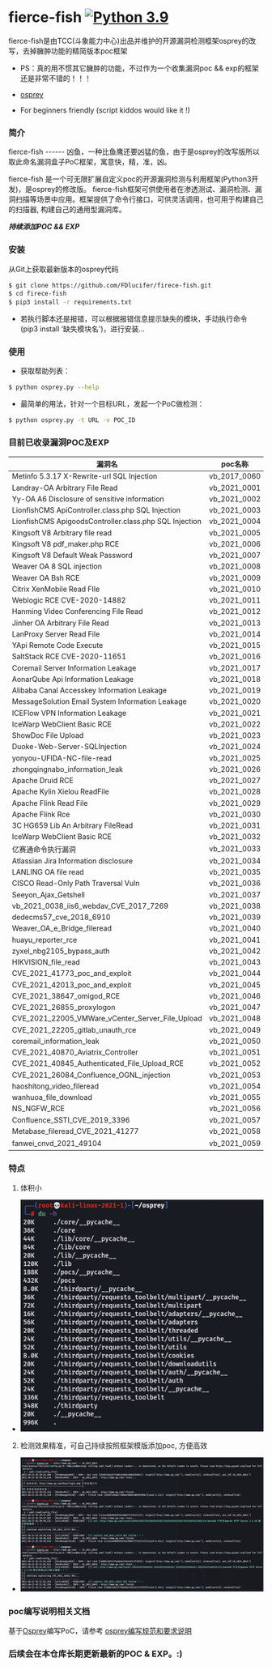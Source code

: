 # fierce-fish  [![Python 3.9](https://img.shields.io/badge/python-3.9-yellow.svg)](https://www.python.org/)

fierce-fish是由TCC(斗象能力中心)出品并维护的开源漏洞检测框架osprey的改写，去掉臃肿功能的精简版本poc框架

 - PS：真的用不惯其它臃肿的功能，不过作为一个收集漏洞poc && exp的框架还是非常不错的！！！

 - [osprey](https://github.com/TophantTechnology/osprey)

 - For beginners friendly (script kiddos would like it !)

### 简介

fierce-fish ------ 凶鱼，一种比鱼鹰还要凶猛的鱼，由于是osprey的改写版所以取此命名漏洞盒子PoC框架，寓意快，精，准，凶。

fierce-fish 是一个可无限扩展自定义poc的开源漏洞检测与利用框架(Python3开发)，是osprey的修改版。 fierce-fish框架可供使用者在渗透测试、漏洞检测、漏洞扫描等场景中应用。框架提供了命令行接口，可供灵活调用，也可用于构建自己的扫描器, 构建自己的通用型漏洞库。

***持续添加POC && EXP***

### 安装

从Git上获取最新版本的osprey代码

``` bash
$ git clone https://github.com/FDlucifer/firece-fish.git
$ cd firece-fish
$ pip3 install -r requirements.txt
```

 - 若执行脚本还是报错，可以根据报错信息提示缺失的模块，手动执行命令(pip3 install ‘缺失模块名')，进行安装...

### 使用

- 获取帮助列表：

``` bash
$ python osprey.py --help
```

- 最简单的用法，针对一个目标URL，发起一个PoC做检测：

``` bash
$ python osprey.py -t URL -v POC_ID
```

### 目前已收录漏洞POC及EXP

漏洞名|poc名称|poc链接
---|:--:|---:
Metinfo 5.3.17 X-Rewrite-url SQL Injection|vb_2017_0060|[Metinfo_5_3_17_X_Rewrite_url_Sql_Injection](pocs/vb_2017_0060_Metinfo_5_3_17_X_Rewrite_url_Sql_Injection.py)
Landray-OA Arbitrary File Read|vb_2021_0001|[Landray-OA Arbitrary File Read](pocs/vb_2021_0001_Landray_OA_Arbitrary_File_Read.py)
Yy-OA A6 Disclosure of sensitive information|vb_2021_0002|[Yy-OA A6 Disclosure of sensitive information](pocs/vb_2021_0002_Yy-OA_Disclosure_of_sensitive_information.py)
LionfishCMS ApiController.class.php SQL Injection|vb_2021_0003|[LionfishCMS ApiController.class.php SQL Injection](pocs/vb_2021_0003_LionfishCMS_ApiController_class_php_SQL_Injection.py)
LionfishCMS ApigoodsController.class.php SQL Injection|vb_2021_0004|[LionfishCMS ApigoodsController.class.php SQL Injection](pocs/vb_2021_0004_LionfishCMS_ApigoodsController_class_php_SQL_Injection.py)
Kingsoft V8 Arbitrary file read|vb_2021_0005|[Kingsoft V8 Arbitrary file read](pocs/vb_2021_0005_Kingsoft_V8_Arbitrary_file_read.py)
Kingsoft V8 pdf_maker.php RCE|vb_2021_0006|[Kingsoft V8 pdf_maker.php RCE](pocs/vb_2021_0006_Kingsoft_V8_pdf_maker_RCE.py)
Kingsoft V8 Default Weak Password|vb_2021_0007|[Kingsoft V8 Default Weak Password](pocs/vb_2021_0007_Kingsoft_V8_Default_Weak_Password.py)
Weaver OA 8 SQL injection|vb_2021_0008|[Weaver OA 8 SQL injection](pocs/vb_2021_0008_Weaver_OA_8_SQL_Injection.py)
Weaver OA Bsh RCE|vb_2021_0009|[Weaver OA Bsh RCE](pocs/vb_2021_0009_Weaver_OA_Bsh_RCE.py)
Citrix XenMobile Read FIle|vb_2021_0010|[Citrix XenMobile Read FIle](pocs/vb_2021_0010_Citrix%20XenMobile_file_read.py)
Weblogic RCE CVE-2020-14882|vb_2021_0011|[Weblogic RCE CVE-2020-14882](pocs/vb_2021_0011_Weblogic_RCE_CVE_2020_14882.py)
Hanming Video Conferencing File Read|vb_2021_0012|[Hanming Video Conferencing File Read](pocs/vb_2021_0012_Hanming_Video_Conferencing_file_Read.py)
Jinher OA Arbitrary File Read|vb_2021_0013|[Jinher OA Arbitrary File Read](pocs/vb_2021_0013_Jinher_OA_Arbitrary_File_Read.py)
LanProxy Server Read File|vb_2021_0014|[LanProxy Server Read File](pocs/vb_2021_0014_LanProxy_file_read.py)
YApi Remote Code Execute|vb_2021_0015|[YApi Remote Code Execute](pocs/vb_2021_0015_yapi_rce.py)
SaltStack RCE CVE-2020-11651|vb_2021_0016|[SaltStack RCE CVE-2020-11651](pocs/vb_2021_0016_saltstack_rce_cve_2020_11651.py)
Coremail Server Information Leakage|vb_2021_0017|[Coremail Server Information Leakage](pocs/vb_2021_0017_Coremail_Server_Information_Leakage.py)
AonarQube Api Information Leakage|vb_2021_0018|[AonarQube Api Information Leakage](pocs/vb_2021_0018_SonarQuber_Api_Information_Leakage.py)
Alibaba Canal Accesskey Information Leakage|vb_2021_0019|[Alibaba Canal Accesskey Information Leakage](pocs/vb_2021_0019_Alibaba_Canal_AccessKey_Information_Leakage.py)
MessageSolution Email System Information Leakage|vb_2021_0020|[MessageSolution Email System Information Leakage](pocs/vb_2021_0020_MessageSolution_Email_System_Information_Leakage.py)
ICEFlow VPN Information Leakage|vb_2021_0021|[ICEFlow VPN Information Leakage](pocs/vb_2021_0021_ICEFlow_VPN_Information_Leakage.py)
IceWarp WebClient Basic RCE|vb_2021_0022|[IceWarp WebClient Basic RCE](pocs/vb_2021_0022_IceWarp_WebClient_Basic_RCE.py)
ShowDoc File Upload|vb_2021_0023|[ShowDoc File Upload](pocs/vb_2021_0023_ShowDoc_File_Upload.py)
Duoke-Web-Server-SQLInjection|vb_2021_0024|[Duoke-Web-Server-SQLInjection](pocs/vb_2021_0024_DuokeWebServer.py)
yonyou-UFIDA-NC-file-read|vb_2021_0025|[yonyou-UFIDA-NC-file-read](pocs/vb_2021_0025_yonyou_ERP-NC_File_reading.py)
zhongqingnabo_information_leak|vb_2021_0026|[zhongqingnabo_information_leak](pocs/vb_2021_0026_zhongqingnabo.py)
Apache Druid RCE|vb_2021_0027|[Apache Druid RCE](pocs/vb_2021_0027_Apache_Durid_RCE_CVE_2021_25646.py)
Apache Kylin Xielou ReadFile|vb_2021_0028|[Apache Kylin Xielou ReadFile](pocs/vb_2021_0028_Apache%20Kylin_xielou.py)
Apache Flink Read File|vb_2021_0029|[Apache Flink Read File](pocs/vb_2021_0029_Apache%20Flink%20_file_read.py)
Apache Flink Rce|vb_2021_0030|[Apache Flink Rce](pocs/vb_2021_0030_Apache%20Flink%20_RCE.py)
3C HG659 Lib An Arbitrary FileRead|vb_2021_0031|[3C HG659 Lib An Arbitrary FileRead](pocs/vb_2021_0031_H3C_HG659_Lib_An_Arbitrary_File_Read.py)
IceWarp WebClient Basic RCE|vb_2021_0032|[IceWarp WebClient Basic RCE](pocs/vb_2021_0032_IceWarp_WebClient_Basic_RCE.py)
亿赛通命令执行漏洞|vb_2021_0033|[亿赛通命令执行漏洞](pocs/vb_2021_0033-YiSaiTong_RCE.py)
Atlassian Jira Information disclosure|vb_2021_0034|[Atlassian Jira Information disclosure](pocs/vb_2021_0034-AtlassianJira_Information_Leakage.py)
LANLING OA file read|vb_2021_0035|[LANLING OA file read](pocs/vb_2021_0035_OA_fileread.py)
CISCO Read-Only Path Traversal Vuln|vb_2021_0036|[CISCO Read-Only Path Traversal Vuln](pocs/vb_2021_0036_CISCO_Arbitrary_File_Read.py)
Seeyon_Ajax_Getshell|vb_2021_0037|[Seeyon_Ajax_Getshell](pocs/vb_2021_0037_Seeyon_Ajax_Getshell.py)
vb_2021_0038_iis6_webdav_CVE_2017_7269|vb_2021_0038|[vb_2021_0038_iis6_webdav_CVE_2017_7269](pocs/vb_2021_0038_iis6_webdav_CVE-2017-7269.py)
dedecms57_cve_2018_6910|vb_2021_0039|[dedecms57_cve_2018_6910](pocs/vb_2021_0039_dedecms57_cve_2018_6910.py)
Weaver_OA_e_Bridge_fileread|vb_2021_0040|[Weaver_OA_e_Bridge_fileread](pocs/vb_2021_0040_Weaver_OA_e_Bridge_fileread.py)
huayu_reporter_rce|vb_2021_0041|[huayu_reporter_rce](pocs/vb_2021_0041_huayu_reporter_rce.py)
zyxel_nbg2105_bypass_auth|vb_2021_0042|[zyxel_nbg2105_bypass_auth](pocs/vb_2021_0042_zyxel_nbg2105_bypass_auth.py)
HIKVISION_file_read|vb_2021_0043|[HIKVISION_file_read](pocs/vb_2021_0043_HIKVISION_file_read.py)
CVE_2021_41773_poc_and_exploit|vb_2021_0044|[CVE_2021_41773_poc_and_exploit](pocs/vb_2021_0044_CVE_2021_41773_poc_and_exploit.py)
CVE_2021_42013_poc_and_exploit|vb_2021_0045|[CVE_2021_42013_poc_and_exploit](pocs/vb_2021_0045_CVE_2021_42013_poc_and_exp.py)
CVE_2021_38647_omigod_RCE|vb_2021_0046|[CVE_2021_38647_omigod_RCE](pocs/vb_2021_0046_cve_2021_38647_omigod.py)
CVE_2021_26855_proxylogon|vb_2021_0047|[CVE_2021_26855_proxylogon](pocs/vb_2021_0047_CVE_2021_26855_proxylogon.py)
CVE_2021_22005_VMWare_vCenter_Server_File_Upload|vb_2021_0048|[CVE_2021_22005_VMWare_vCenter_Server_File_Upload](pocs/vb_2021_0048_CVE_2021_22005_VMWare_vCenter_Server_File_Upload.py)
CVE_2021_22205_gitlab_unauth_rce|vb_2021_0049|[CVE_2021_22205_gitlab_unauth_rce](pocs/vb_2021_0049_CVE_2021_22205_gitlab_unauth_rce.py)
coremail_information_leak|vb_2021_0050|[coremail_information_leak](pocs/vb_2021_0050_coremail_information_leak.py)
CVE_2021_40870_Aviatrix_Controller|vb_2021_0051|[CVE_2021_40870_Aviatrix_Controller](pocs/vb_2021_0051_CVE_2021_40870_Aviatrix_Controller.py)
CVE_2021_40845_Authenticated_File_Upload_RCE|vb_2021_0052|[CVE_2021_40845_Authenticated_File_Upload_RCE](pocs/vb_2021_0052_CVE_2021_40845_Authenticated_File_Upload_RCE.py)
CVE_2021_26084_Confluence_OGNL_injection|vb_2021_0053|[CVE_2021_26084_Confluence_OGNL_injection](pocs/vb_2021_0053_CVE_2021_26084_Confluence_OGNL_injection.py)
haoshitong_video_fileread|vb_2021_0054|[haoshitong_video_fileread](pocs/vb_2021_0054_haoshitong_video_fileread.py)
wanhuoa_file_download|vb_2021_0055|[wanhuoa_file_download](pocs/vb_2021_0055_wanhuoa_file_download.py)
NS_NGFW_RCE|vb_2021_0056|[NS_NGFW_RCE](pocs/vb_2021_0056_NS_NGFW_RCE.py)
Confluence_SSTI_CVE_2019_3396|vb_2021_0057|[Confluence_SSTI_CVE_2019_3396](pocs/vb_2021_0057_Confluence_SSTI_CVE_2019_3396.py)
Metabase_fileread_CVE_2021_41277|vb_2021_0058|[Metabase_fileread_CVE_2021_41277](pocs/vb_2021_0058_Metabase_fileread_CVE_2021_41277.py)
fanwei_cnvd_2021_49104|vb_2021_0059|[泛微e-office 任意文件上传](pocs/vb_2021_0059_fanwei_Any_file_upload.py)

### 特点

 1. 体积小
 - ![](pics/1.png)
 2. 检测效果精准，可自己持续按照框架模版添加poc, 方便高效
 - ![](pics/2.png)

### poc编写说明相关文档

基于[Osprey](https://github.com/TophantTechnology/osprey/)编写PoC，请参考 [osprey编写规范和要求说明](doc/PoC_specification.md)

### 后续会在本仓库长期更新最新的POC & EXP。:)